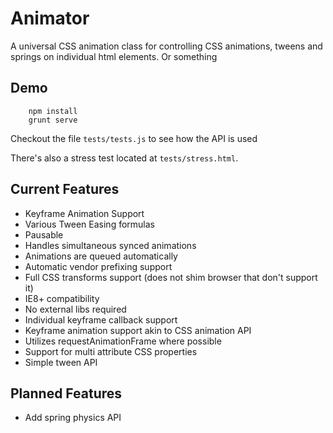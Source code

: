# Animator

A universal CSS animation class for controlling CSS animations, tweens and
springs on individual html elements.  Or something


## Demo

```
    npm install
    grunt serve
```

Checkout the file `tests/tests.js` to see how the API is used

There's also a stress test located at `tests/stress.html`.


## Current Features

* Keyframe Animation Support
* Various Tween Easing formulas
* Pausable
* Handles simultaneous synced animations
* Animations are queued automatically
* Automatic vendor prefixing support
* Full CSS transforms support (does not shim browser that don't support it)
* IE8+ compatibility
* No external libs required
* Individual keyframe callback support
* Keyframe animation support akin to CSS animation API
* Utilizes requestAnimationFrame where possible
* Support for multi attribute CSS properties
* Simple tween API


## Planned Features

* Add spring physics API
